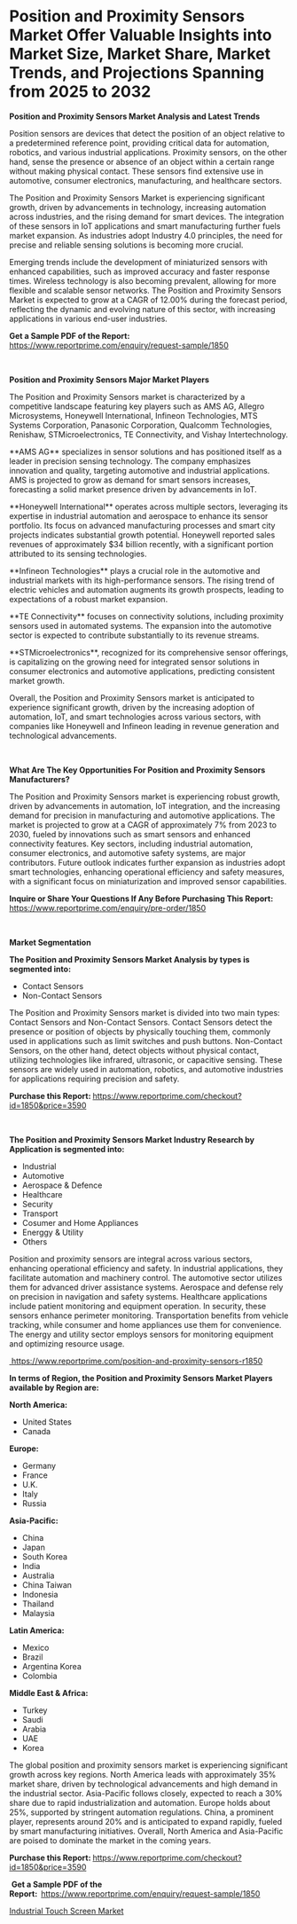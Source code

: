 <p><h1>Position and Proximity Sensors Market Offer Valuable Insights into Market Size, Market Share, Market Trends, and Projections Spanning from 2025 to 2032</h1></p><p><strong>Position and Proximity Sensors Market Analysis and Latest Trends</strong></p>
<p><p>Position sensors are devices that detect the position of an object relative to a predetermined reference point, providing critical data for automation, robotics, and various industrial applications. Proximity sensors, on the other hand, sense the presence or absence of an object within a certain range without making physical contact. These sensors find extensive use in automotive, consumer electronics, manufacturing, and healthcare sectors.</p><p>The Position and Proximity Sensors Market is experiencing significant growth, driven by advancements in technology, increasing automation across industries, and the rising demand for smart devices. The integration of these sensors in IoT applications and smart manufacturing further fuels market expansion. As industries adopt Industry 4.0 principles, the need for precise and reliable sensing solutions is becoming more crucial.</p><p>Emerging trends include the development of miniaturized sensors with enhanced capabilities, such as improved accuracy and faster response times. Wireless technology is also becoming prevalent, allowing for more flexible and scalable sensor networks. The Position and Proximity Sensors Market is expected to grow at a CAGR of 12.00% during the forecast period, reflecting the dynamic and evolving nature of this sector, with increasing applications in various end-user industries.</p></p>
<p><strong>Get a Sample PDF of the Report:&nbsp;</strong> <a href="https://www.reportprime.com/enquiry/request-sample/1850?utm_campaign=2647&utm_medium=2&utm_source=Github&utm_content=ia&utm_term=18032025&utm_id=position-and-proximity-sensors">https://www.reportprime.com/enquiry/request-sample/1850</a></p>
<p>&nbsp;</p>
<p><strong>Position and Proximity Sensors Major Market Players</strong></p>
<p><p>The Position and Proximity Sensors market is characterized by a competitive landscape featuring key players such as AMS AG, Allegro Microsystems, Honeywell International, Infineon Technologies, MTS Systems Corporation, Panasonic Corporation, Qualcomm Technologies, Renishaw, STMicroelectronics, TE Connectivity, and Vishay Intertechnology.</p><p>**AMS AG** specializes in sensor solutions and has positioned itself as a leader in precision sensing technology. The company emphasizes innovation and quality, targeting automotive and industrial applications. AMS is projected to grow as demand for smart sensors increases, forecasting a solid market presence driven by advancements in IoT.</p><p>**Honeywell International** operates across multiple sectors, leveraging its expertise in industrial automation and aerospace to enhance its sensor portfolio. Its focus on advanced manufacturing processes and smart city projects indicates substantial growth potential. Honeywell reported sales revenues of approximately $34 billion recently, with a significant portion attributed to its sensing technologies.</p><p>**Infineon Technologies** plays a crucial role in the automotive and industrial markets with its high-performance sensors. The rising trend of electric vehicles and automation augments its growth prospects, leading to expectations of a robust market expansion.</p><p>**TE Connectivity** focuses on connectivity solutions, including proximity sensors used in automated systems. The expansion into the automotive sector is expected to contribute substantially to its revenue streams.</p><p>**STMicroelectronics**, recognized for its comprehensive sensor offerings, is capitalizing on the growing need for integrated sensor solutions in consumer electronics and automotive applications, predicting consistent market growth.</p><p>Overall, the Position and Proximity Sensors market is anticipated to experience significant growth, driven by the increasing adoption of automation, IoT, and smart technologies across various sectors, with companies like Honeywell and Infineon leading in revenue generation and technological advancements.</p></p>
<p>&nbsp;</p>
<p><strong>What Are The Key Opportunities For Position and Proximity Sensors Manufacturers?</strong></p>
<p><p>The Position and Proximity Sensors market is experiencing robust growth, driven by advancements in automation, IoT integration, and the increasing demand for precision in manufacturing and automotive applications. The market is projected to grow at a CAGR of approximately 7% from 2023 to 2030, fueled by innovations such as smart sensors and enhanced connectivity features. Key sectors, including industrial automation, consumer electronics, and automotive safety systems, are major contributors. Future outlook indicates further expansion as industries adopt smart technologies, enhancing operational efficiency and safety measures, with a significant focus on miniaturization and improved sensor capabilities.</p></p>
<p><strong>Inquire or Share Your Questions If Any Before Purchasing This Report:</strong> <a href="https://www.reportprime.com/enquiry/pre-order/1850?utm_campaign=2647&utm_medium=2&utm_source=Github&utm_content=ia&utm_term=18032025&utm_id=position-and-proximity-sensors">https://www.reportprime.com/enquiry/pre-order/1850</a></p>
<p>&nbsp;</p>
<p><strong>Market Segmentation</strong></p>
<p><strong>The Position and Proximity Sensors Market Analysis by types is segmented into:</strong></p>
<p><ul><li>Contact Sensors</li><li>Non-Contact Sensors</li></ul></p>
<p><p>The Position and Proximity Sensors market is divided into two main types: Contact Sensors and Non-Contact Sensors. Contact Sensors detect the presence or position of objects by physically touching them, commonly used in applications such as limit switches and push buttons. Non-Contact Sensors, on the other hand, detect objects without physical contact, utilizing technologies like infrared, ultrasonic, or capacitive sensing. These sensors are widely used in automation, robotics, and automotive industries for applications requiring precision and safety.</p></p>
<p><strong>Purchase this Report:&nbsp;</strong><a href="https://www.reportprime.com/checkout?id=1850&price=3590&utm_campaign=2647&utm_medium=2&utm_source=Github&utm_content=ia&utm_term=18032025&utm_id=position-and-proximity-sensors">https://www.reportprime.com/checkout?id=1850&price=3590</a></p>
<p>&nbsp;</p>
<p><strong>The Position and Proximity Sensors Market Industry Research by Application is segmented into:</strong></p>
<p><ul><li>Industrial</li><li>Automotive</li><li>Aerospace & Defence</li><li>Healthcare</li><li>Security</li><li>Transport</li><li>Cosumer and Home Appliances</li><li>Energgy & Utility</li><li>Others</li></ul></p>
<p><p>Position and proximity sensors are integral across various sectors, enhancing operational efficiency and safety. In industrial applications, they facilitate automation and machinery control. The automotive sector utilizes them for advanced driver assistance systems. Aerospace and defense rely on precision in navigation and safety systems. Healthcare applications include patient monitoring and equipment operation. In security, these sensors enhance perimeter monitoring. Transportation benefits from vehicle tracking, while consumer and home appliances use them for convenience. The energy and utility sector employs sensors for monitoring equipment and optimizing resource usage.</p></p>
<p><a href="https://www.reportprime.com/position-and-proximity-sensors-r1850?utm_campaign=2647&utm_medium=2&utm_source=Github&utm_content=ia&utm_term=18032025&utm_id=position-and-proximity-sensors">&nbsp;https://www.reportprime.com/position-and-proximity-sensors-r1850</a></p>
<p><strong>In terms of Region, the Position and Proximity Sensors Market Players available by Region are:</strong></p>
<p>
    <p> <strong> North America: </strong>
        <ul>
            <li>United States</li>
            <li>Canada</li>
        </ul>
        </p> 
    <p> <strong> Europe: </strong>
        <ul>
            <li>Germany</li>
            <li>France</li>
            <li>U.K.</li>
            <li>Italy</li>
            <li>Russia</li>
        </ul>
        </p> 
    <p> <strong> Asia-Pacific: </strong>
        <ul>
            <li>China</li>
            <li>Japan</li>
            <li>South Korea</li>
            <li>India</li>
            <li>Australia</li>
            <li>China Taiwan</li>
            <li>Indonesia</li>
            <li>Thailand</li>
            <li>Malaysia</li>
        </ul>
        </p> 
    <p> <strong> Latin America: </strong>
        <ul>
            <li>Mexico</li>
            <li>Brazil</li>
            <li>Argentina Korea</li>
            <li>Colombia</li>
        </ul>
        </p> 
    <p> <strong> Middle East & Africa: </strong>
        <ul>
            <li>Turkey</li>
            <li>Saudi</li>
            <li>Arabia</li>
            <li>UAE</li>
            <li>Korea</li>
        </ul>
    </p>
    </p>
<p><p>The global position and proximity sensors market is experiencing significant growth across key regions. North America leads with approximately 35% market share, driven by technological advancements and high demand in the industrial sector. Asia-Pacific follows closely, expected to reach a 30% share due to rapid industrialization and automation. Europe holds about 25%, supported by stringent automation regulations. China, a prominent player, represents around 20% and is anticipated to expand rapidly, fueled by smart manufacturing initiatives. Overall, North America and Asia-Pacific are poised to dominate the market in the coming years.</p></p>
<p><strong>Purchase this Report: </strong><a href="https://www.reportprime.com/checkout?id=1850&price=3590&utm_campaign=2647&utm_medium=2&utm_source=Github&utm_content=ia&utm_term=18032025&utm_id=position-and-proximity-sensors">https://www.reportprime.com/checkout?id=1850&price=3590</a></p>
<p>&nbsp;<strong>Get a Sample PDF of the Report:&nbsp;&nbsp;</strong><a href="https://www.reportprime.com/enquiry/request-sample/1850?utm_campaign=2647&utm_medium=2&utm_source=Github&utm_content=ia&utm_term=18032025&utm_id=position-and-proximity-sensors">https://www.reportprime.com/enquiry/request-sample/1850</a></p>
<p><strong></strong></p>
<p><p><a href="https://github.com/stuwinawisa/Market-Research-Report-List-1/blob/main/industrial-touch-screen-market.md?utm_campaign=2647&utm_medium=2&utm_source=Github&utm_content=ia&utm_term=18032025&utm_id=position-and-proximity-sensors">Industrial Touch Screen Market</a></p></p>
